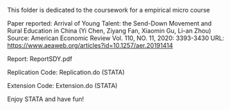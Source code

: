 This folder is dedicated to the coursework for a empirical micro course

Paper reported: Arrival of Young Talent: the Send-Down Movement and Rural Education in China (Yi Chen, Ziyang Fan, Xiaomin Gu, Li-an Zhou)
Source: American Economic Review Vol. 110, NO. 11, 2020: 3393-3430
URL: https://www.aeaweb.org/articles?id=10.1257/aer.20191414

Report: ReportSDY.pdf

Replication Code: Replication.do (STATA)

Extension Code: Extension.do (STATA)

Enjoy STATA and have fun!
